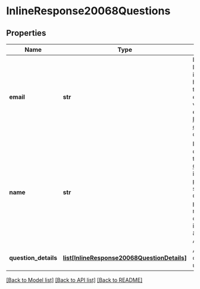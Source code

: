 # InlineResponse20068Questions

## Properties
Name | Type | Description | Notes
------------ | ------------- | ------------- | -------------
**email** | **str** | Participant email. If the participant is **not** part of the host&#x27;s account, this returns an empty string value, with some exceptions. See [Email address display rules](https://marketplace.zoom.us/docs/api-reference/using-zoom-apis#email-address) for details. | [optional] 
**name** | **str** | Participant display name.       If the anonymous [Q&amp;amp;A](https://support.zoom.us/hc/en-us/articles/203686015-Getting-Started-with-Question-Answer) option is enabled and if a participant submits the Q&amp;amp;A without providing their name, the value of the &#x60;name&#x60; field is &amp;quot;Anonymous Attendee&amp;quot;. | [optional] 
**question_details** | [**list[InlineResponse20068QuestionDetails]**](InlineResponse20068QuestionDetails.md) | Array of questions from user. | [optional] 

[[Back to Model list]](../README.md#documentation-for-models) [[Back to API list]](../README.md#documentation-for-api-endpoints) [[Back to README]](../README.md)

